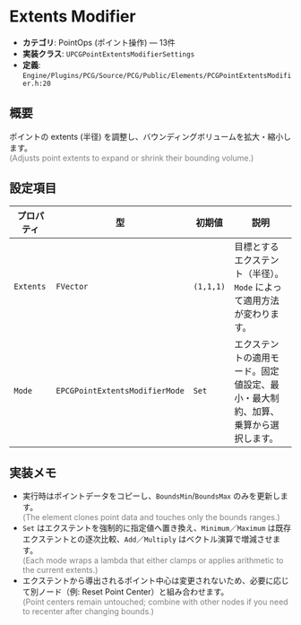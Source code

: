 # Extents Modifier

- **カテゴリ**: PointOps (ポイント操作) — 13件
- **実装クラス**: `UPCGPointExtentsModifierSettings`
- **定義**: `Engine/Plugins/PCG/Source/PCG/Public/Elements/PCGPointExtentsModifier.h:20`

## 概要

ポイントの extents (半径) を調整し、バウンディングボリュームを拡大・縮小します。<br><span style='color:gray'>(Adjusts point extents to expand or shrink their bounding volume.)</span>

## 設定項目

| プロパティ | 型 | 初期値 | 説明 |
| --- | --- | --- | --- |
| `Extents` | `FVector` | `(1,1,1)` | 目標とするエクステント（半径）。`Mode` によって適用方法が変わります。 |
| `Mode` | `EPCGPointExtentsModifierMode` | `Set` | エクステントの適用モード。固定値設定、最小・最大制約、加算、乗算から選択します。 |

## 実装メモ

- 実行時はポイントデータをコピーし、`BoundsMin`/`BoundsMax` のみを更新します。<br><span style='color:gray'>(The element clones point data and touches only the bounds ranges.)</span>
- `Set` はエクステントを強制的に指定値へ置き換え、`Minimum`／`Maximum` は既存エクステントとの逐次比較、`Add`／`Multiply` はベクトル演算で増減させます。<br><span style='color:gray'>(Each mode wraps a lambda that either clamps or applies arithmetic to the current extents.)</span>
- エクステントから導出されるポイント中心は変更されないため、必要に応じて別ノード（例: Reset Point Center）と組み合わせます。<br><span style='color:gray'>(Point centers remain untouched; combine with other nodes if you need to recenter after changing bounds.)</span>

